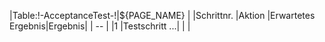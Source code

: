 |Table:!-AcceptanceTest-!|${PAGE_NAME}                                |
|Schrittnr.              |Aktion         |Erwartetes Ergebnis|Ergebnis|
| -- |
|1                       |Testschritt ...|                   |        |
